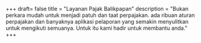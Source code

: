 +++
draft= false
title = "Layanan Pajak Balikpapan"
description = "Bukan perkara mudah untuk menjadi patuh dan taat perpajakan. ada ribuan aturan perpajakan dan banyaknya aplikasi pelaporan yang semakin menyulitkan untuk mengikuti semuanya. Untuk itu kami hadir untuk membantu anda."
+++